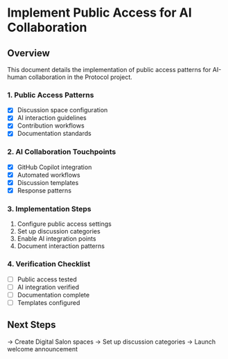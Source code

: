 
# Implement Public Access for AI Collaboration

## Overview
This document details the implementation of public access patterns for AI-human collaboration in the Protocol project.

### 1. Public Access Patterns
- [x] Discussion space configuration
- [x] AI interaction guidelines
- [x] Contribution workflows
- [x] Documentation standards

### 2. AI Collaboration Touchpoints
- [x] GitHub Copilot integration
- [x] Automated workflows
- [x] Discussion templates
- [x] Response patterns

### 3. Implementation Steps
1. Configure public access settings
2. Set up discussion categories
3. Enable AI integration points
4. Document interaction patterns

### 4. Verification Checklist
- [ ] Public access tested
- [ ] AI integration verified
- [ ] Documentation complete
- [ ] Templates configured

## Next Steps
→ Create Digital Salon spaces
→ Set up discussion categories
→ Launch welcome announcement



